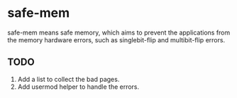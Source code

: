 # safe-mem

safe-mem means safe memory, which aims to prevent the applications from the memory hardware errors, such as singlebit-flip and multibit-flip errors.

## TODO

1. Add a list to collect the bad pages.
2. Add usermod helper to handle the errors.

